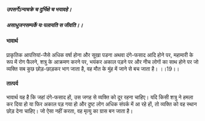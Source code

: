 ##### उपसर्गेऽन्यचक्रे च दुर्भिक्षे च भयावहे।
##### असाधुजनसम्पर्के यः पलायति स जीवति।। 

#### भावार्थ

प्राकृतिक आपत्तियां-जैसे अधिक वर्षा होना और सूखा पडना अथवा दंगे-फसाद आदि होने पर, महामारी के रूप में रोग फैलने, शत्रु के आक्रमण करने पर, भयंकर अकाल पड़ने पर और नीच लोगों का साथ होने पर जो व्यक्ति सब कुछ छोड़-छाड़कर भाग जाता है, वह मौत के मुंह में जाने से बच जाता है। ।।19।।

#### तात्पर्य

भावार्थ यह है कि जहां दंगे-फसाद हों, उस जगह से व्यक्ति को दूर रहना चाहिए। यदि किसी शत्रु ने हमला कर दिया हो या फिर अकाल पड़ गया हो और दुष्ट लोग अधिक संपर्क में आ रहे हों, तो व्यक्ति को वह स्थान छोड़ देना चाहिए। जो ऐसा नहीं करता, वह मृत्यु का ग्रास बन जाता है।